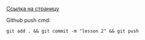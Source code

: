 <a href="https://konchokdhondrub.github.io/frontend/" target="_blank" rel="noopener noreferrer">Ссылка на страницу</a>

Github push cmd:

```
git add . && git commit -m "lesson 2" && git push
```
